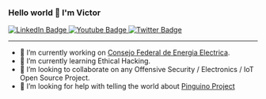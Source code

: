 ### Hello world 👋 I'm Victor

<div id="badges">
  <a href="https://www.linkedin.com/in/vvillarreal1983/">
    <img src="https://img.shields.io/badge/LinkedIn-blue?style=for-the-badge&logo=linkedin&logoColor=white" alt="LinkedIn Badge"/>
  </a>
  <a href="https://www.youtube.com/channel/UC1qs-_UwE5xk3PmDo1jx2ig">
    <img src="https://img.shields.io/badge/YouTube-red?style=for-the-badge&logo=youtube&logoColor=white" alt="Youtube Badge"/>
  </a>
  <a href="https://twitter.com/mefhigoseth">
    <img src="https://img.shields.io/badge/Twitter-blue?style=for-the-badge&logo=twitter&logoColor=white" alt="Twitter Badge"/>
  </a>
</div>

---

- 🔭 I’m currently working on [Consejo Federal de Energia Electrica](https://www.cfee.gob.ar/).
- 🌱 I’m currently learning Ethical Hacking.
- 👯 I’m looking to collaborate on any Offensive Security / Electronics / IoT Open Source Project.
- 🤔 I’m looking for help with telling the world about [Pinguino Project](https://www.pinguino.cc/)
